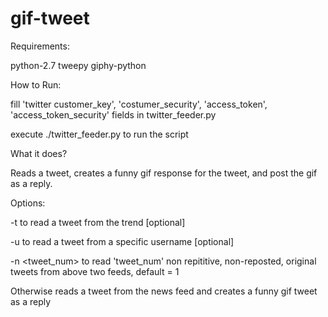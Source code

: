 # gif-tweet

Requirements:

python-2.7
tweepy
giphy-python

How to Run:

fill 'twitter customer_key', 'costumer_security', 'access_token', 'access_token_security' fields in twitter_feeder.py

execute ./twitter_feeder.py <options> to run the script

What it does?

Reads a tweet, creates a funny gif response for the tweet, and post the gif as a reply.

Options:

-t <trendname> to read a tweet from the trend [optional]  

-u <username> to read a tweet from a specific username [optional]

-n <tweet_num> to read 'tweet_num' non repititive, non-reposted, original tweets from above two feeds, default = 1

Otherwise reads a tweet from the news feed and creates a funny gif tweet as a reply


